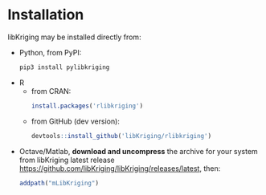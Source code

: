 Installation
============

libKriging may be installed directly from:

* Python, from PyPI: 
  ```bash
  pip3 install pylibkriging
  ```
* R 
  * from CRAN:
      ```r
      install.packages('rlibkriging')
      ```
  * from GitHub (dev version):
      ```r
      devtools::install_github('libKriging/rlibkriging')
      ```
* Octave/Matlab, **download and uncompress** the archive for your system from libKriging latest release <https://github.com/libKriging/libKriging/releases/latest>, then:
  ```octave
  addpath("mLibKriging")
  ```

